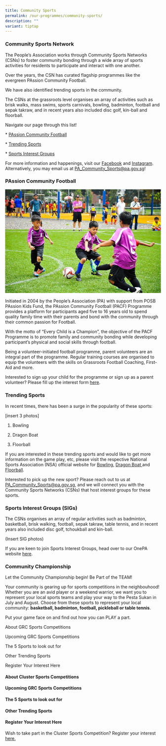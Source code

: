 ```yaml
---
title: Community Sports
permalink: /our-programmes/community-sports/
description: ""
variant: tiptap
---
```

<h3>Community Sports Network</h3>
<p></p>
<p>The People’s Association works through Community Sports Networks (CSNs)
to foster community bonding through a wide array of sports activities for
residents to participate and interact with one another.</p>
<p>Over the years, the CSN has curated flagship programmes like the evergreen
PAssion Community Football.</p>
<p>We have also identified trending sports in the community.</p>
<p>The CSNs at the grassroots level organises an array of activities such
as brisk walks, mass swims, sports carnivals, bowling, badminton, football
and sepak takraw, and in recent years also included disc golf, kin-ball
and floorball.</p>
<p>Navigate our page through this list!</p>
<p>* <a href="#pacf" rel="noopener noreferrer nofollow" target="_blank">PAssion Community Football</a>
</p>
<p>* <a href="#trending" rel="noopener noreferrer nofollow" target="_blank">Trending Sports</a>
</p>
<p>* <a href="#sig" rel="noopener noreferrer nofollow" target="_blank">Sports Interest Groups</a>
</p>
<p></p>
<p>For more information and happenings, visit our <a href="https://www.facebook.com/PACommunitySportsNetwork" rel="noopener noreferrer nofollow" target="_blank">Facebook</a> and
<a href="https://www.instagram.com/pacommunitysportsnetwork/" rel="noopener noreferrer nofollow" target="_blank">Instagram</a>. Alternatively, you may email us at <a href="mailto:PA_Community_Sports@pa.gov.sg" rel="noopener noreferrer nofollow" target="_blank">PA_Community_Sports@pa.gov.sg</a>!</p>
<h3>PAssion Community Football</h3>
<div class="isomer-image-wrapper">
<img style="width:600px" height="auto" width="100%" src="/images/Programmes/Community%20sports/commsports-passionfootball.jpg">
</div>
<p>Initiated in 2004 by the People’s Association (PA) with support from POSB
PAssion Kids Fund, the PAssion Community Football (PACF) Programme provides
a platform for participants aged five to 16 years old to spend quality
family time with their parents and bond with the community through their
common passion for Football.</p>
<p>With the motto of “Every Child is a Champion”, the objective of the PACF
Programme is to promote family and community bonding while developing participant’s
physical and social skills through football.</p>
<p>Being a volunteer-initiated football programme, parent volunteers are
an integral part of the programme. Regular training courses are organised
to equip the volunteers with the skills on Grassroots Football Coaching,
First-Aid and more.</p>
<p>Interested to sign up your child for the programme or sign up as a parent
volunteer? Please fill up the interest form <a href="https://go.gov.sg/pacf" rel="noopener noreferrer nofollow" target="_blank">here</a>.</p>
<p></p>
<p></p>
<h3>Trending Sports</h3>
<p></p>
<p>In recent times, there has been a surge in the popularity of these sports:</p>
<p>[insert 3 photos]</p>
<ol data-tight="true" class="tight">
<li>
<p>Bowling</p>
</li>
<li>
<p>Dragon Boat</p>
</li>
<li>
<p>Floorball</p>
</li>
</ol>
<p></p>
<p>If you are interested in these trending sports and would like to get more
information on the game play, etc, please visit the respective National
Sports Association (NSA) official website for <a href="https://singaporebowling.org.sg/" rel="noopener noreferrer nofollow" target="_blank">Bowling</a>, <a href="https://sdba.org.sg/" rel="noopener noreferrer nofollow" target="_blank">Dragon Boat </a>and
<a href="https://www.revolutionise.sg/sgfloorball/" rel="noopener noreferrer nofollow" target="_blank">Floorball</a>.</p>
<p></p>
<p></p>
<p>Interested to pick up the new sport? Please reach out to us at <a href="mailto:PA_Community_Sports@pa.gov.sg" rel="noopener noreferrer nofollow" target="_blank"><u>PA_Community_Sports@pa.gov.sg</u></a>,
and we will connect you with the Community Sports Networks (CSNs) that
host interest groups for these sports.</p>
<p></p>
<h3>Sports Interest Groups (SIGs)</h3>
<p>The CSNs organises an array of regular activities such as badminton, basketball,
brisk walking, football, sepak takraw, table tennis, and in recent years
also included disc golf, tchoukball and kin-ball.</p>
<p>(Insert SIG photos)</p>
<p></p>
<p>If you are keen to join Sports Interest Groups, head over to our OnePA
website <a href="https://www.onepa.gov.sg/interest-groups/sports-fitness" rel="noopener noreferrer nofollow" target="_blank">here</a>.</p>
<p></p>
<h3>Community Championship</h3>
<p>Let the Community Championship begin! Be Part of the TEAM!</p>
<p>Your community is gearing up for sports competitions in the neighbouhood!
Whether you are an avid player or a weekend warrior, we want you to represent
your local sports teams and play your way to the Pesta Sukan in July and
August. Choose from these sports to represent your local community: <strong>basketball, badminton, football, pickleball or table tennis</strong>.</p>
<p>Put your game face on and find out how you can PLAY a part.</p>
<p>About GRC Sports Competitions</p>
<p>Upcoming GRC Sports Competitions</p>
<p>The 5 Sports to look out for</p>
<p>Other Trending Sports</p>
<p>Register Your Interest Here</p>
<p></p>
<h4>About Cluster Sports Competitions</h4>
<h4>Upcoming GRC Sports Competitions</h4>
<h4>The 5 Sports to look out for</h4>
<h4>Other Trending Sports</h4>
<h4>Register Your Interest Here</h4>
<p>Wish to take part in the Cluster Sports Competition? Register your interest
<a href="https://go.gov.sg/eoicommunitychamps" rel="noopener noreferrer nofollow" target="_blank">here.</a>
</p>